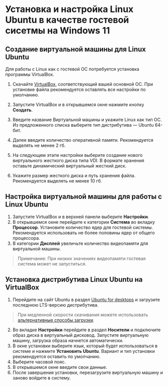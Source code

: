 # Установка и настройка Linux Ubuntu в качестве гостевой сисетмы на Windows 11

## Создание виртуальной машины для Linux Ubuntu
Для работы с Linux как с гостевой ОС потребуется установка программы VirtualBox. 

 1. Скачайте [VirtualBox](https://www.virtualbox.org/wiki/Downloads), соответствующий вашей основной ОС. При установке файла рекомендуется оставлять все настройки по умолчанию.


 2. Запустите VirtualBox и в открывшемся окне нажмите кнопку **Создать**. 
 3. Введите название Виртуальной машины и укажите Linux как тип ОС. Из предложенного списка выберите тип дистрибутива — Ubuntu 64-бит. 
 4. Далее введите количество оперативной памяти. Рекомендуется выделять не менее 2 гб. 
 5. На следующем этапе настройки выберите создание нового виртуального жесткого диска типа VDI. В формате хранения оставьте динамический виртуальный жесткий диск.
 6. Укажите размер жесткого диска и путь хранения файла. Рекомендуется выделять не менее 10 гб.

## Настройка виртуальной машины для работы с Linux Ubuntu
  1. Запустите VirtualBox и в верхней панели выберите **Настройки**.
  2. В открывшемся окне перейдите к категории **Система** во вкладку **Процессор**. Установите количество ядер для гостевой системы. Рекомендуется использовать не более половины ядер от общего процессора.
  3. В категории **Дисплей** увеличьте количество видеопамяти для виртуальной машины.
> Примечание: 
> При низких значениях видеопамяти гостевая система может не запуститься.
>
   
## Установка дистрибутива Linux Ubuntu на VirtualBox
  1. Перейдите на сайт Ubuntu в раздел [Ubuntu for desktops](https://ubuntu.com/desktop) и загрузите последнюю LTS-версию дистрибутива.
   
> 
>При медленной скорости скачивания можете использовать [альтернативные способы загрузки](https://ubuntu.com/download/alternative-downloads).
>
  2. Во вкладке **Настройки** перейдите в раздел **Носители** и подключите образ диска в виртуальный дисковод. Запустите виртуальную машину, загрузка образа начнется автоматически.
  3. В окне установки выберите язык, который будет использоваться в системе и нажмите **Установить Ubuntu**. Вариант и тип установки рекомендуется оставить по умолчанию.
  4. Выберите часовой пояс.
  5. В открывшемся окне введите свои данные. 
  6. После завершения установки, перезагрузите виртуальную машину и заново войдите в систему.
   